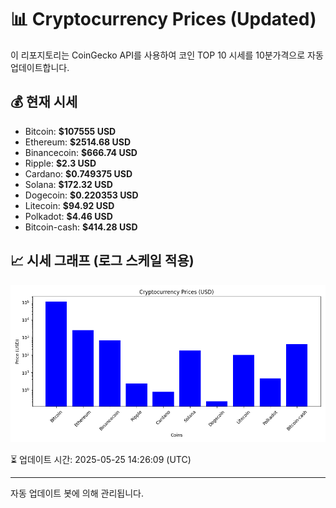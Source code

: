 
# 📊 Cryptocurrency Prices (Updated)

이 리포지토리는 CoinGecko API를 사용하여 코인 TOP 10 시세를 10분가격으로 자동 업데이트합니다.

## 💰 현재 시세
- Bitcoin: **$107555 USD**
- Ethereum: **$2514.68 USD**
- Binancecoin: **$666.74 USD**
- Ripple: **$2.3 USD**
- Cardano: **$0.749375 USD**
- Solana: **$172.32 USD**
- Dogecoin: **$0.220353 USD**
- Litecoin: **$94.92 USD**
- Polkadot: **$4.46 USD**
- Bitcoin-cash: **$414.28 USD**

## 📈 시세 그래프 (로그 스케일 적용)
![Crypto Prices](crypto_prices.png)

⏳ 업데이트 시간: 2025-05-25 14:26:09 (UTC)

---
자동 업데이트 봇에 의해 관리됩니다.
